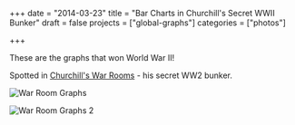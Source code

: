 +++
date = "2014-03-23"
title = "Bar Charts in Churchill's Secret WWII Bunker"
draft = false
projects = ["global-graphs"]
categories = ["photos"]

+++

These are the graphs that won World War II!

Spotted in [Churchill's War Rooms](http://www.iwm.org.uk/visits/churchill-war-rooms) - his secret WW2 bunker.

![War Room Graphs](images/globalgraphs/churchill.jpg)

![War Room Graphs 2](images/globalgraphs/churchill2.jpg)
